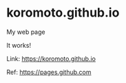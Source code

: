 # koromoto.github.io
My web page

It works!

Link: https://koromoto.github.io

Ref: https://pages.github.com

